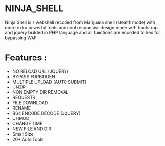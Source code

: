 # NINJA_SHELL
Ninja Shell is a webshell recoded from Marijuana shell (stealth mode) with more extra powerful tools and cool responsive design made with bootstrap and jquery
builded in PHP language and all functions are encoded to hex for bypassing WAF

# Features : 
* NO RELOAD URL (JQUERY)
* BYPASS FORBIDDEN
* MULTIPLE UPLOAD (AUTO SUBMIT)
* UNZIP
* NON EMPTY DIR REMOVAL
* REQUESTS
* FILE DOWNLOAD
* RENAME
* B64 ENCODE DECODE (JQUERY)
* CHMOD
* CHANGE TIME
* NEW FILE AND DIR
* Small Size 
* 20+ Auto Tools
